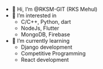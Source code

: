 - 👋 Hi, I’m @RKSM-GIT (RKS Mehul)
- 👀 I’m interested in
    - C/C++, Python, dart
    - NodeJs, Flutter
    - MongoDB, Firebase
- 🌱 I’m currently learning
    - Django development
    - Competitive Programming
    - React development

<!---
RKSM-GIT/RKSM-GIT is a ✨ special ✨ repository because its `README.md` (this file) appears on your GitHub profile.
You can click the Preview link to take a look at your changes.

- 💞️ I’m looking to collaborate on ...
- 📫 How to reach me ...
--->
